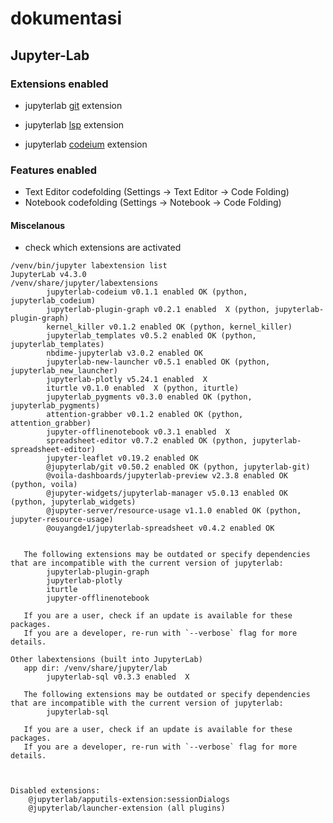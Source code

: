 # dokumentasi

## Jupyter-Lab

### Extensions enabled

- jupyterlab [git](https://blog.reviewnb.com/jupyterlab-git-extension/) extension

- jupyterlab [lsp](https://github.com/krassowski/jupyterlab-lsp) extension

- jupyterlab [codeium](https://github.com/jtpio/jupyterlab-codeium) extension

### Features enabled

- Text Editor codefolding (Settings -> Text Editor -> Code Folding)
- Notebook codefolding (Settings -> Notebook -> Code Folding)


#### Miscelanous

- check which extensions are activated

```
/venv/bin/jupyter labextension list
JupyterLab v4.3.0
/venv/share/jupyter/labextensions
        jupyterlab-codeium v0.1.1 enabled OK (python, jupyterlab_codeium)
        jupyterlab-plugin-graph v0.2.1 enabled  X (python, jupyterlab-plugin-graph)
        kernel_killer v0.1.2 enabled OK (python, kernel_killer)
        jupyterlab_templates v0.5.2 enabled OK (python, jupyterlab_templates)
        nbdime-jupyterlab v3.0.2 enabled OK
        jupyterlab-new-launcher v0.5.1 enabled OK (python, jupyterlab_new_launcher)
        jupyterlab-plotly v5.24.1 enabled  X
        iturtle v0.1.0 enabled  X (python, iturtle)
        jupyterlab_pygments v0.3.0 enabled OK (python, jupyterlab_pygments)
        attention-grabber v0.1.2 enabled OK (python, attention_grabber)
        jupyter-offlinenotebook v0.3.1 enabled  X
        spreadsheet-editor v0.7.2 enabled OK (python, jupyterlab-spreadsheet-editor)
        jupyter-leaflet v0.19.2 enabled OK
        @jupyterlab/git v0.50.2 enabled OK (python, jupyterlab-git)
        @voila-dashboards/jupyterlab-preview v2.3.8 enabled OK (python, voila)
        @jupyter-widgets/jupyterlab-manager v5.0.13 enabled OK (python, jupyterlab_widgets)
        @jupyter-server/resource-usage v1.1.0 enabled OK (python, jupyter-resource-usage)
        @ouyangde1/jupyterlab-spreadsheet v0.4.2 enabled OK


   The following extensions may be outdated or specify dependencies that are incompatible with the current version of jupyterlab:
        jupyterlab-plugin-graph
        jupyterlab-plotly
        iturtle
        jupyter-offlinenotebook

   If you are a user, check if an update is available for these packages.
   If you are a developer, re-run with `--verbose` flag for more details.

Other labextensions (built into JupyterLab)
   app dir: /venv/share/jupyter/lab
        jupyterlab-sql v0.3.3 enabled  X

   The following extensions may be outdated or specify dependencies that are incompatible with the current version of jupyterlab:
        jupyterlab-sql

   If you are a user, check if an update is available for these packages.
   If you are a developer, re-run with `--verbose` flag for more details.



Disabled extensions:
    @jupyterlab/apputils-extension:sessionDialogs
    @jupyterlab/launcher-extension (all plugins)
```

